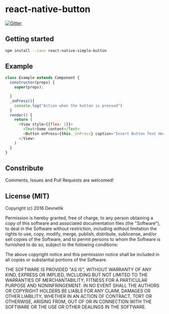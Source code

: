 # react-native-button

[![Gitter](https://badges.gitter.im/Devnetik/react-native-button.svg)](https://gitter.im/Devnetik/react-native-button?utm_source=badge&utm_medium=badge&utm_campaign=pr-badge&utm_content=badge)

## Getting started
```sh
npm install --save react-native-simple-button
```

## Example

```javascript
class Example extends Component {
  constructor(props) {
    super(props);

  }
  _onPress(){
    console.log("Action when the button is pressed")
  }
  render() {
    return (
      <View style={{flex: 1}}>
        <Text>Some content</Text>
        <Button onPress={this._onPress} caption="Insert Button Text Here" />
      </View>
    )
  }
}

```

## Constribute

Comments, Issues and Pull Requests are welcomed!

## License (MIT)

Copyright (c) 2016 Devnetik

Permission is hereby granted, free of charge, to any person obtaining a copy of this software and associated documentation files (the "Software"), to deal in the Software without restriction, including without limitation the rights to use, copy, modify, merge, publish, distribute, sublicense, and/or sell copies of the Software, and to permit persons to whom the Software is furnished to do so, subject to the following conditions:

The above copyright notice and this permission notice shall be included in all copies or substantial portions of the Software.

THE SOFTWARE IS PROVIDED "AS IS", WITHOUT WARRANTY OF ANY KIND, EXPRESS OR IMPLIED, INCLUDING BUT NOT LIMITED TO THE WARRANTIES OF MERCHANTABILITY, FITNESS FOR A PARTICULAR PURPOSE AND NONINFRINGEMENT. IN NO EVENT SHALL THE AUTHORS OR COPYRIGHT HOLDERS BE LIABLE FOR ANY CLAIM, DAMAGES OR OTHER LIABILITY, WHETHER IN AN ACTION OF CONTRACT, TORT OR OTHERWISE, ARISING FROM, OUT OF OR IN CONNECTION WITH THE SOFTWARE OR THE USE OR OTHER DEALINGS IN THE SOFTWARE.
